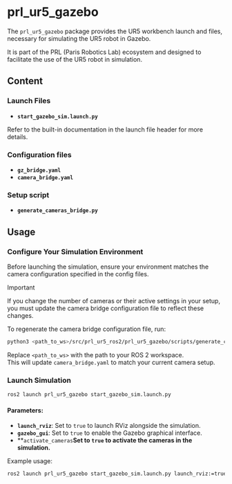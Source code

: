# prl_ur5_gazebo

The `prl_ur5_gazebo` package provides the UR5 workbench launch and files, necessary for simulating the UR5 robot in Gazebo.

It is part of the PRL (Paris Robotics Lab) ecosystem and designed to facilitate the use of the UR5 robot in simulation.

## Content

### Launch Files
- **`start_gazebo_sim.launch.py`**  

Refer to the built-in documentation in the launch file header for more details.

### Configuration files
- **`gz_bridge.yaml`**
- **`camera_bridge.yaml`**

### Setup script
- **`generate_cameras_bridge.py`**

## Usage

### Configure Your Simulation Environment

Before launching the simulation, ensure your environment matches the camera configuration specified in the config files.

> [!IMPORTANT]
> If you change the number of cameras or their active settings in your setup, you must update the camera bridge configuration file to reflect these changes.

To regenerate the camera bridge configuration file, run:

```bash
python3 <path_to_ws>/src/prl_ur5_ros2/prl_ur5_gazebo/scripts/generate_cameras_bridge.py -o <path_to_ws>/src/prl_ur5_ros2/prl_ur5_gazebo/config/camera_bridge.yaml
```

Replace `<path_to_ws>` with the path to your ROS 2 workspace.  
This will update `camera_bridge.yaml` to match your current camera setup.



### Launch Simulation

```bash
ros2 launch prl_ur5_gazebo start_gazebo_sim.launch.py
```

#### Parameters:
- **`launch_rviz`**: Set to `true` to launch RViz alongside the simulation.
- **`gazebo_gui`**: Set to `true` to enable the Gazebo graphical interface.
- **`activate_cameras`**Set to `true` to activate the cameras in the simulation.**

Example usage:

```bash
ros2 launch prl_ur5_gazebo start_gazebo_sim.launch.py launch_rviz:=true gazebo_gui:=true
```
